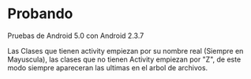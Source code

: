 # Probando
Pruebas de Android 5.0 con Android 2.3.7


Las Clases que tienen activity empiezan por su nombre real (Siempre en Mayuscula),
las clases que no tienen Activity empiezan por "Z", de este modo siempre apareceran las ultimas en
el arbol de archivos.
